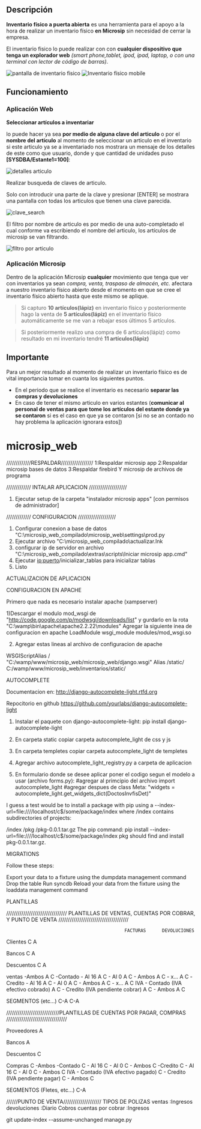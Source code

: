 ## Descripción
**Inventario físico a puerta abierta** es una herramienta para el apoyo a la hora de realizar un inventario físico **en Microsip** sin necesidad de cerrar la empresa.

El inventario fisico lo puede realizar con con **cualquier dispositivo que tenga un explorador web** _(smart phone,tablet, ipod, ipad, laptop, o con una terminal con lector de código de barras)_.

![pantalla de inventario fisico](https://fbcdn-sphotos-e-a.akamaihd.net/hphotos-ak-frc3/1269640_589440644431008_338792098_o.jpg)
![Inventario físico mobile](https://fbcdn-sphotos-g-a.akamaihd.net/hphotos-ak-ash3/602930_589443801097359_1377843750_n.jpg)
## Funcionamiento
### Aplicación Web

**Seleccionar artículos a inventariar**

lo puede hacer ya sea **por medio de alguna clave del articulo** o por el **nombre del articulo** 
al momento de seleccionar un articulo en el inventario si este articulo ya se a inventariado nos mostrara un mensaje de los detalles de este como que usuario, donde y que cantidad de unidades puso **[SYSDBA/Estante1=100]**:

![detalles articulo](https://scontent-a-lax.xx.fbcdn.net/hphotos-ash3/598877_589449747763431_479784911_n.jpg)

Realizar busqueda de claves de articulo.

Solo con introducir una parte de la clave y presionar [ENTER] se mostrara una pantalla con todas los articulos que tienen una clave parecida.

![clave_search](https://scontent-a-sjc.xx.fbcdn.net/hphotos-prn1/625534_594153823959690_463924809_n.png)

El filtro por nombre de articulo es por medio de una auto-completado el cual conforme va escribiendo el nombre del articulo, los artículos de microsip se van filtrando.

![fIltro por articulo](https://scontent-b-lax.xx.fbcdn.net/hphotos-prn2/p480x480/1375691_589451821096557_570111113_n.jpg)

### Aplicación **Microsip**

Dentro de la aplicación Microsip **cualquier** movimiento que tenga que ver con inventarios ya sean _compra, venta, traspaso de almacén, etc._ afectara a nuestro inventario físico abierto desde el momento en que se cree el inventario físico abierto hasta que este mismo se aplique.

> Si capturo **10 artículos(lápiz)** en inventario físico y posteriormente hago la venta de **5 artículos(lápiz)** en el inventario físico automáticamente se me van a rebajar esos últimos 5 artículos.

> Si posteriormente realizo una compra de 6 artículos(lápiz) como resultado en mi inventario tendré **11 artículos(lápiz)**

## Importante
Para un mejor resultado al momento de realizar un inventario físico es de vital importancia tomar en cuanta los siguientes puntos.

* En el periodo que se realice el inventario es necesario **separar las compras  y devoluciones**
* En caso de tener el mismo articulo en varios estantes (**comunicar al personal de ventas para que tome los artículos del estante donde ya se contaron** si es el caso en que ya se contaron [si no se an contado no hay problema la aplicación ignorara estos])



microsip_web
============

/////////////RESPALDAR/////////////////
1:Respaldar microsip app
2:Respaldar microsip bases de datos
3:Respaldar firebird Y microsip de archivos de programa

///////////// INTALAR APLICACION ////////////////////
1) Ejecutar setup de la carpeta "instalador microsip apps" [con permisos de administrador]

///////////// CONFIGURACION ////////////////////
1) Configurar conexion a base de datos "C:\microsip_web_compilado\microsip_web\settings\prod.py
2) Ejecutar archivo "C:\microsip_web_compilado\actualizar.lnk  
3) configurar ip de servidor en archivo "C:\microsip_web_compilado\extras\scripts\Iniciar microsip app.cmd"
4) Ejecutar <ip:puerto>/inicializar_tablas para inicializar tablas
5) Listo


ACTUALIZACION DE APLICACION




CONFIGURACION EN APACHE

Primero que nada es necesario instalar apache (xampserver)

1)Descargar el modulo mod_wsgi de "http://code.google.com/p/modwsgi/downloads/list" y gurdarlo en la rota "C:\wamp\bin\apache\apache2.2.22\modules"
  Agregar la siguiente inea de configuracion en apache 
  LoadModule wsgi_module modules/mod_wsgi.so

2) Agregar estas lineas al archivo de configuracion de apache 
  
  WSGIScriptAlias / "C:/wamp/www/microsip_web/microsip_web/django.wsgi"
  Alias /static/ C:/wamp/www/microsip_web/inventarios/static/

AUTOCOMPLETE

Documentacion en: http://django-autocomplete-light.rtfd.org

Repocitorio en github https://github.com/yourlabs/django-autocomplete-light


1) Instalar el paquete con django-autocomplete-light:
    pip install django-autocomplete-light

2) En carpeta static copiar carpeta autocomplete_light de css y js

3) En carpeta templetes copiar carpeta autocomplete_light de templetes

4) Agregar archivo autocomplete_light_registry.py a carpeta de aplicacion

5) En formulario donde se desee aplicar poner el codigo segun el modelo a usar (archivo forms.py):
    #agregar al primcipio del archivo
    import autocomplete_light
    #agregar despues de class Meta:
    "widgets = autocomplete_light.get_widgets_dict(DoctosInvfisDet)"





I guess a test would be to install a package with pip using a --index-url=file:////localhost/c$/some/package/index where /index contains subdirectories of projects:

/index
/pkg
/pkg-0.0.1.tar.gz
The pip command: pip install --index-url=file:////localhost/c$/some/package/index pkg should find and install pkg-0.0.1.tar.gz.

MIGRATIONS

Follow these steps:

Export your data to a fixture using the dumpdata management command
Drop the table
Run syncdb
Reload your data from the fixture using the loaddata management command


PLANTILLAS

//////////////////////////////// PLANTILLAS DE VENTAS, CUENTAS POR COBRAR, Y PUNTO DE VENTA /////////////////////////////////////

                                                FACTURAS      DEVOLUCIONES
Clientes                                            C               A     

Bancos                                              C               A

Descuentos                                          C               A

ventas
    -Ambos                                          A               C
    -Contado
        - Al 16                                     A               C
        - Al 0                                      A               C
        - Ambos                                     A               C
        - x...                                      A               C
    -Credito
        - Al 16                                     A               C
        - Al 0                                      A               C
        - Ambos                                     A               C
        - x...                                      A               C
IVA
    - Contado (IVA efectivo cobrado)                A               C
    - Credito (IVA pendiente cobrar)                A               C
    - Ambos                                         A               C

SEGMENTOS (etc...)                                 C-A             C-A

////////////////////////////PLANTILLAS DE CUENTAS POR PAGAR, COMPRAS ////////////////////////////////

Proveedores                                         A

Bancos                                              A

Descuentos                                          C

Compras                                             C
    -Ambos
    -Contado                                        C
        - Al 16                                     C
        - Al 0                                      C
        - Ambos                                     C
    -Credito                                        C
        - Al 16                                     C
        - Al 0                                      C
        - Ambos                                     C
IVA
    - Contado (IVA efectivo pagado)                 C
    - Credito (IVA pendiente pagar)                 C
    - Ambos                                         C    

SEGMENTOS (Fletes, etc...)                         C-A


//////PUNTO DE VENTA////////////////////
TIPOS DE POLIZAS 
ventas                      :Ingresos
devoluciones                :Diario
Cobros cuentas por cobrar   :Ingresos


git update-index --assume-unchanged manage.py
